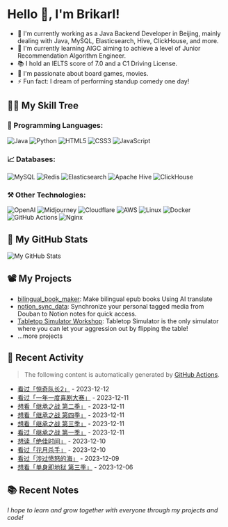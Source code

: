 # Hello 👋, I'm Brikarl!

- 🔭 I'm currently working as a Java Backend Developer in Beijing, mainly dealing with Java, MySQL, Elasticsearch, Hive,
  ClickHouse, and more.
- 🌱 I'm currently learning AIGC aiming to achieve a level of Junior Recommendation Algorithm Engineer.
- 📚 I hold an IELTS score of 7.0 and a C1 Driving License.
- 💬 I'm passionate about board games, movies.
- ⚡ Fun fact: I dream of performing standup comedy one day!

## 🧑‍💻 My Skill Tree

### 📌 Programming Languages:

![Java](https://img.shields.io/badge/-Java-%23007396?style=flat-square&logo=redhat&logoColor=ffffff)
![Python](https://img.shields.io/badge/-Python-%233776AB?style=flat-square&logo=python&logoColor=ffffff)
![HTML5](https://img.shields.io/badge/-HTML5-%23E44D27?style=flat-square&logo=html5&logoColor=ffffff)
![CSS3](https://img.shields.io/badge/-CSS3-%231572B6?style=flat-square&logo=css3)
![JavaScript](https://img.shields.io/badge/-JavaScript-%23F7DF1C?style=flat-square&logo=javascript&logoColor=000000&labelColor=%23F7DF1C&color=%23FFCE5A)

### 📈 Databases:

![MySQL](https://img.shields.io/badge/-MySQL-%234479A1?style=flat-square&logo=mysql&logoColor=ffffff)
![Redis](https://img.shields.io/badge/-Redis-%23DC382D?style=flat-square&logo=redis&logoColor=ffffff)
![Elasticsearch](https://img.shields.io/badge/-Elasticsearch-%23005571?style=flat-square&logo=elasticsearch&logoColor=ffffff)
![Apache Hive](https://img.shields.io/badge/-Apache%20Hive-%23F7DF1C?style=flat-square&logo=apachehive&logoColor=000000&labelColor=%23F7DF1C&color=%23FFCE5A)
![ClickHouse](https://img.shields.io/badge/-ClickHouse-%23FD5750?style=flat-square&logo=clickhouse&logoColor=ffffff)

### ⚒️ Other Technologies:

![OpenAI](https://img.shields.io/badge/-OpenAI-%23412991?style=flat-square&logo=openai&logoColor=ffffff)
![Midjourney](https://img.shields.io/badge/-Midjourney-%1A285F?style=flat-square&logo=ship&logoColor=ffffff)
![Cloudflare](https://img.shields.io/badge/-Cloudflare-%23F48120?style=flat-square&logo=cloudflare&logoColor=ffffff)
![AWS](https://img.shields.io/badge/-AWS-%23232F3E?style=flat-square&logo=amazon-aws&logoColor=ffffff)
![Linux](https://img.shields.io/badge/-Linux-%23FCC624?style=flat-square&logo=linux&logoColor=%23ffffff)
![Docker](https://img.shields.io/badge/-Docker-%232496ED?style=flat-square&logo=docker&logoColor=ffffff)
![GitHub Actions](https://img.shields.io/badge/-GitHub%20Actions-%232088FF?style=flat-square&logo=github-actions&logoColor=ffffff)
![Nginx](https://img.shields.io/badge/-Nginx-%23269539?style=flat-square&logo=nginx&logoColor=ffffff)

## 🌟 My GitHub Stats

![My GitHub Stats](https://github-readme-stats.vercel.app/api?username=Brikarl&show_icons=true&icon_color=0366d6&bg_color=ffffff&hide_title=true&include_all_commits=true&count_private=true&hide_rank=true)

## 📽️ My Projects

- [bilingual_book_maker](https://github.com/yihong0618/bilingual_book_maker): Make bilingual epub books Using AI
  translate
- [notion_sync_data](https://github.com/Qliangw/notion_sync_data): Synchronize your personal tagged media from Douban to
  Notion notes for quick access.
- [Tabletop Simulator Workshop](https://steamcommunity.com/profiles/76561198321473749/myworkshopfiles/?appid=286160):
  Tabletop Simulator is the only simulator where you can let your aggression out by flipping the table!
- ...more projects

## 🤔 Recent Activity
> The following content is automatically generated by [GitHub Actions](https://github.com/Brikarl/Brikarl/actions).

<!-- douban starts -->
- [看过「惊奇队长2」](http://movie.douban.com/subject/34678231/) - 2023-12-12
- [看过「一年一度喜剧大赛」](http://movie.douban.com/subject/35467072/) - 2023-12-11
- [想看「继承之战 第二季」](http://movie.douban.com/subject/30246685/) - 2023-12-11
- [想看「继承之战 第四季」](http://movie.douban.com/subject/35638422/) - 2023-12-11
- [想看「继承之战 第三季」](http://movie.douban.com/subject/34960159/) - 2023-12-11
- [看过「继承之战 第一季」](http://movie.douban.com/subject/26813224/) - 2023-12-11
- [想读「绝佳时间」](https://book.douban.com/subject/36613084/) - 2023-12-10
- [看过「花月杀手」](http://movie.douban.com/subject/26745332/) - 2023-12-10
- [看过「涉过愤怒的海」](http://movie.douban.com/subject/33456512/) - 2023-12-09
- [想看「单身即地狱 第三季」](http://movie.douban.com/subject/36244444/) - 2023-12-06
<!-- douban ends -->

## 📚 Recent Notes

<!-- notion starts -->

<!-- notion ends -->

*I hope to learn and grow together with everyone through my projects and code!*
